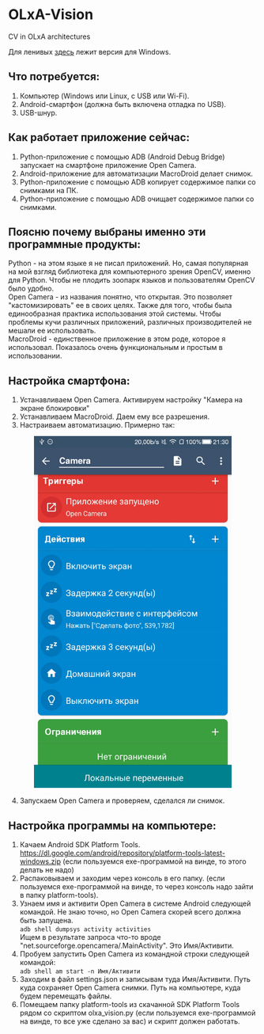 # OLxA-Vision  
CV in OLxA architectures  

Для ленивых <a href="https://drive.google.com/file/d/1HsPQv2CmZWNwvNqVni8zJpNWvrsp4QRh/view?usp=sharing" target="_blank">здесь</a> лежит версия для Windows.

## Что потребуется:
1. Компьютер (Windows или Linux, с USB или Wi-Fi).  
2. Android-смартфон (должна быть включена отладка по USB).  
3. USB-шнур.  

## Как работает приложение сейчас:  
1. Python-приложение с помощью ADB (Android Debug Bridge) запускает на смартфоне приложение Open Camera.  
2. Android-приложение для автоматизации MacroDroid делает снимок.  
3. Python-приложение с помощью ADB копирует содержимое папки со снимками на ПК.  
4. Python-приложение с помощью ADB очищает содержимое папки со снимками.  
  
## Поясню почему выбраны именно эти программные продукты:  
Python - на этом языке я не писал приложений. Но, самая популярная на мой взгляд библиотека для компьютерного зрения OpenCV, именно для Python. Чтобы не плодить зоопарк языков и пользователям OpenCV было удобно.  
Open Camera - из названия понятно, что открытая. Это позволяет "кастомизировать" ее в своих целях. Также для того, чтобы была единообразная практика использования этой системы. Чтобы проблемы кучи различных приложений, различных производителей не мешали ее использовать.  
MacroDroid - единственное приложение в этом роде, которое я использовал. Показалось очень функциональным и простым в использовании.  

## Настройка смартфона:  
1. Устанавливаем Open Camera. Активируем настройку "Камера на экране блокировки"  
2. Устанавливаем MacroDroid. Даем ему все разрешения.  
3. Настраиваем автоматизацию. Примерно так:  

<p align="center">
 <img width="400px" src="docs/pics/Screenshot_MacroDroid.jpg" alt="qr"/>
</p>

4. Запускаем Open Camera и проверяем, сделался ли снимок.  

## Настройка программы на компьютере:

1. Качаем Android SDK Platform Tools. https://dl.google.com/android/repository/platform-tools-latest-windows.zip (если пользуемся exe-программой на винде, то этого делать не надо) 
2. Распаковываем и заходим через консоль в его папку. (если пользуемся exe-программой на винде, то через консоль надо зайти в папку platform-tools).  
3. Узнаем имя и активити Open Camera в системе Android следующей командой. Не знаю точно, но Open Camera скорей всего должна быть запущена.  
`adb shell dumpsys activity activities`  
Ищем в результате запроса что-то вроде "net.sourceforge.opencamera/.MainActivity". Это Имя/Активити.
4. Пробуем запустить Open Camera из командной строки следующей командой:  
`adb shell am start -n Имя/Активити`
5. Заходим в файл settings.json и записывам туда Имя/Активити. Путь куда сохраняет Open Camera снимки. Путь на компьютере, куда будем перемещать файлы.
6. Помещаем папку platform-tools из скачанной SDK Platform Tools рядом со скриптом olxa_vision.py (если пользуемся exe-программой на винде, то все уже сделано за вас) и скрипт должен работать.